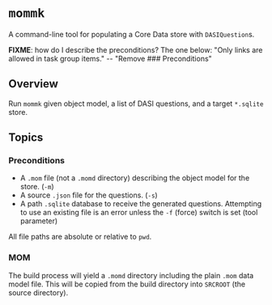 # ``mommk``

A command-line tool for populating a Core Data store with `DASIQuestion`s. 

**FIXME**: how do I describe the preconditions? The one below: "Only links are allowed in task group items." -- "Remove ### Preconditions"

## Overview

Run `mommk` given object model, a list of DASI questions, and a target `*.sqlite` store.

## Topics

### Preconditions

- A `.mom` file (not a `.momd` directory) describing the object model for the store. (`-m`) 
- A source `.json` file for the questions. (`-s`)
- A path `.sqlite` database to receive the generated questions. Attempting to use an existing file is an error unless the `-f` (force) switch is set (tool parameter)

All file paths are absolute or relative to `pwd`.

### MOM

The build process will yield a `.momd` directory including the plain `.mom` data model file. This will be copied from the build directory into `SRCROOT` (the source directory).
